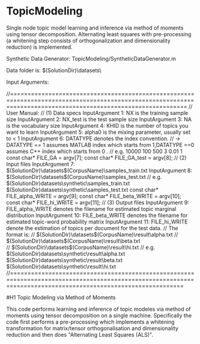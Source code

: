 TopicModeling
=============

Single node topic model learning and inference via method of moments using tensor decomposition. 
Alternating least squares with pre-processing (a whitening step consists of orthogonalization and dimensionality reduction) is implemented. 

Synthetic Data Generator: 
		TopicModeling/SyntheticDataGenerator.m

Data folder is: 
		$(SolutionDir)\datasets\

Input Arguments:

//===============================================================================================================================================================
	// User Manual: 
	// (1) Data specs
	InputArgument 1: NX is the training sample size
	InputArgument 2: NX_test is the test sample size
	InputArgument 3: NA is the vocabulary size
	InputArgument 4: KHID is the number of topics you want to learn
	InputArgument 5: alpha0 is the mixing parameter, usually set to < 1
	InputArgument 6: DATATYPE denotes the index convention. 
	// -> DATATYPE == 1 assumes MATLAB index which starts from 1,DATATYPE ==0 assumes C++ index which starts from 0 .
	// e.g.  10000 100 500 3 0.01 1 
	const char* FILE_GA = argv[7];
	const char* FILE_GA_test = argv[8];
	// (2) Input files
	InputArgument 7: $(SolutionDir)\datasets\$(CorpusName)\samples_train.txt 
	InputArgument 8: $(SolutionDir)\datasets\$(CorpusName)\samples_test.txt 
	// e.g. $(SolutionDir)datasets\synthetic\samples_train.txt $(SolutionDir)datasets\synthetic\samples_test.txt
	const char* FILE_alpha_WRITE = argv[9];
	const char* FILE_beta_WRITE = argv[10];
	const char* FILE_hi_WRITE = argv[11];
	// (3) Output files
	InputArgument 9: FILE_alpha_WRITE denotes the filename for estimated topic marginal distribution
	InputArgument 10: FILE_beta_WRITE denotes the filename for estimated topic-word probability matrix
	InputArgument 11: FILE_hi_WRITE denote the estimation of topics per document for the test data. 
	// The format is:
	// $(SolutionDir)\datasets\$(CorpusName)\result\alpha.txt 
	// $(SolutionDir)\datasets\$(CorpusName)\result\beta.txt 	
	// $(SolutionDir)\datasets\$(CorpusName)\result\hi.txt 
	// e.g. $(SolutionDir)datasets\synthetic\result\alpha.txt $(SolutionDir)datasets\synthetic\result\beta.txt $(SolutionDir)datasets\synthetic\result\hi.txt
	//==============================================================================================================================================================


#H1 Topic Modeling via Method of Moments

This code performs learning and inference of topic modeles via method of moments using tensor decomposition on a single machine. Specifically the code first performs a pre-processing which implements a whitening transformation for matrix/tensor orthogonalisation and dimensionality reduction and then does "Alternating Least Squares (ALS)".